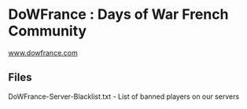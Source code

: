 # DoWFrance : Days of War French Community
www.dowfrance.com


Files
-------------
DoWFrance-Server-Blacklist.txt - List of banned players on our servers

